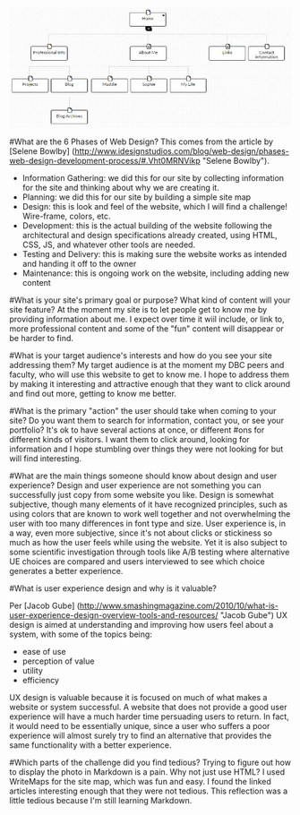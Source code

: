 ![Alt text](imgs/SiteMap.JPG)

#What are the 6 Phases of Web Design?
This comes from the article by [Selene Bowlby] (http://www.idesignstudios.com/blog/web-design/phases-web-design-development-process/#.Vht0MRNVikp "Selene Bowlby").
- Information Gathering: we did this for our site by collecting information for the site and thinking about why we are creating it.
- Planning: we did this for our site by building a simple site map
- Design: this is look and feel of the website, which I will find a challenge!  Wire-frame, colors, etc.
- Development: this is the actual building of the website following the architectural and design specifications already created, using HTML, CSS, JS, and whatever other tools are needed.
- Testing and Delivery: this is making sure the website works as intended and handing it off to the owner
- Maintenance: this is ongoing work on the website, including adding new content

#What is your site's primary goal or purpose? What kind of content will your site feature?
At the moment my site is to let people get to know me by providing information about me. I expect over time it wiil include, or link to, more professional content and some of the "fun" content will disappear or be harder to find.

#What is your target audience's interests and how do you see your site addressing them?
My target audience is at the moment my DBC peers and faculty, who will use this website to get to know me. I hope to address them by making it interesting and attractive enough that they want to click around and find out more, getting to know me better.

#What is the primary "action" the user should take when coming to your site? Do you want them to search for information, contact you, or see your portfolio? It's ok to have several actions at once, or different #ons for different kinds of visitors.
I want them to click around, looking for information and I hope stumbling over things they were not looking for but will find interesting.

#What are the main things someone should know about design and user experience?
Design and user experience are not something you can successfully just copy from some website you like. Design is somewhat subjective, though many elements of it have recognized principles, such as using colors that are known to work well together and not overwhelming the user with too many differences in font type and size. User experience is, in a way, even more subjective, since it's not about clicks or stickiness so much as how the user feels while using the website. Yet it is also subject to some scientific investigation through tools like A/B testing where alternative UE choices are compared and users interviewed to see which choice generates a better experience.

#What is user experience design and why is it valuable? 

Per [Jacob Gube]
(http://www.smashingmagazine.com/2010/10/what-is-user-experience-design-overview-tools-and-resources/ "Jacob Gube") 
UX design is aimed at understanding and improving how users feel about a system, with some of the topics being:
- ease of use
- perception of value
- utility
- efficiency

UX design is valuable because it is focused on much of what makes a website or system successful. A website that does not provide a good user experience will have a much harder time persuading users to return. In fact, it would need to be essentially unique, since a user who suffers a poor experience will almost surely try to find an alternative that provides the same functionality with a better experience.


#Which parts of the challenge did you find tedious?
Trying to figure out how to display the photo in Markdown is a pain. Why not just use HTML? I used WriteMaps for the site map, which was fun and easy. I found the linked articles interesting enough that they were not tedious.  This reflection was a little tedious because I'm still learning Markdown.

